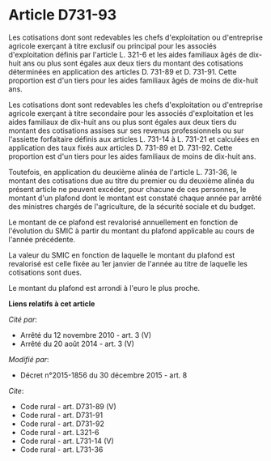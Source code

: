 # Article D731-93

Les cotisations dont sont redevables les chefs d'exploitation ou d'entreprise agricole exerçant à titre exclusif ou principal
pour les associés d'exploitation définis par l'article L. 321-6 et les aides familiaux âgés de dix-huit ans ou plus sont
égales aux deux tiers du montant des cotisations déterminées en application des articles D. 731-89 et D. 731-91. Cette
proportion est d'un tiers pour les aides familiaux âgés de moins de dix-huit ans. 

Les cotisations dont sont redevables les chefs d'exploitation ou d'entreprise agricole exerçant à titre secondaire pour les
associés d'exploitation et les aides familiaux de dix-huit ans ou plus sont égales aux deux tiers du montant des cotisations
assises sur ses revenus professionnels ou sur l'assiette forfaitaire définis aux articles L. 731-14 à L. 731-21 et calculées
en application des taux fixés aux articles D. 731-89 et D. 731-92. Cette proportion est d'un tiers pour les aides familiaux
de moins de dix-huit ans. 

Toutefois, en application du deuxième alinéa de l'article L. 731-36, le montant des cotisations due au titre du premier ou du
deuxième alinéa du présent article ne peuvent excéder, pour chacune de ces personnes, le montant d'un plafond dont le montant
est constaté chaque année par arrêté des ministres chargés de l'agriculture, de la sécurité sociale et du budget. 

Le montant de ce plafond est revalorisé annuellement en fonction de l'évolution du SMIC à partir du montant du plafond
applicable au cours de l'année précédente. 

La valeur du SMIC en fonction de laquelle le montant du plafond est revalorisé est celle fixée au 1er janvier de l'année au
titre de laquelle les cotisations sont dues. 

Le montant du plafond est arrondi à l'euro le plus proche.

**Liens relatifs à cet article**

_Cité par_:

  - Arrêté du 12 novembre 2010 - art. 3 (V)
  - Arrêté du 20 août 2014 - art. 3 (V)

_Modifié par_:

  - Décret n°2015-1856 du 30 décembre 2015 - art. 8

_Cite_:

  - Code rural - art. D731-89 (V)
  - Code rural - art. D731-91
  - Code rural - art. D731-92
  - Code rural - art. L321-6
  - Code rural - art. L731-14 (V)
  - Code rural - art. L731-36
